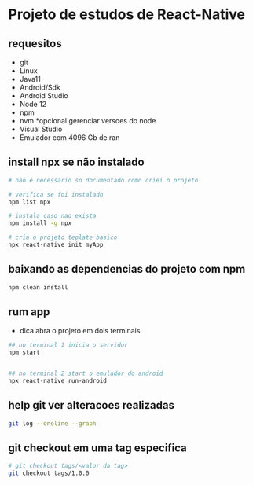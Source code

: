 # Projeto de estudos de React-Native

## requesitos

- git
- Linux
- Java11
- Android/Sdk
- Android Studio
- Node 12
- npm
- nvm *opcional gerenciar versoes do node
- Visual Studio
- Emulador com 4096 Gb de ran

## install npx se não instalado

```bash
# não é necessario so documentado como criei o projeto

# verifica se foi instalado
npm list npx

# instala caso nao exista
npm install -g npx

# cria o projeto teplate basico
npx react-native init myApp   
```

## baixando as dependencias do projeto com npm 

```bash
npm clean install
```

## rum app

* dica abra o projeto em dois terminais

```bash
## no terminal 1 inicia o servidor
npm start


## no terminal 2 start o emulador do android
npx react-native run-android
```

## help git ver alteracoes realizadas

```bash
git log --oneline --graph
```

## git checkout em uma tag especifica

```bash
# git checkout tags/<valor da tag>
git checkout tags/1.0.0
```